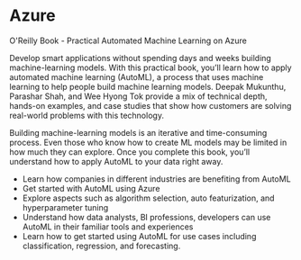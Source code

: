 # Azure
O'Reilly Book - Practical Automated Machine Learning on Azure 

Develop smart applications without spending days and weeks building machine-learning models. With this practical book, you’ll learn how to apply automated machine learning (AutoML), a process that uses machine learning to help people build machine learning models. Deepak Mukunthu, Parashar Shah, and Wee Hyong Tok provide a mix of technical depth, hands-on examples, and case studies that show how customers are solving real-world problems with this technology.

Building machine-learning models is an iterative and time-consuming process. Even those who know how to create ML models may be limited in how much they can explore. Once you complete this book, you’ll understand how to apply AutoML to your data right away.

- Learn how companies in different industries are benefiting from AutoML
- Get started with AutoML using Azure
- Explore aspects such as algorithm selection, auto featurization, and hyperparameter tuning
- Understand how data analysts, BI professions, developers can use AutoML in their familiar tools and experiences
- Learn how to get started using AutoML for use cases including classification, regression, and forecasting.
